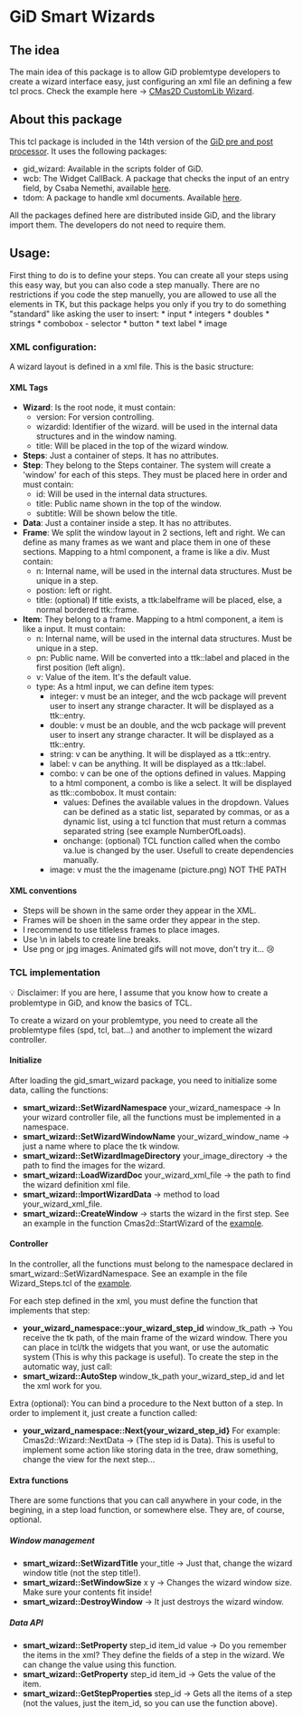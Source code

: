 # GiD Smart Wizards

## The idea
The main idea of this package is to allow GiD problemtype developers to create a wizard interface easy, just configuring an xml file an defining a few tcl procs. Check the example here -> [CMas2D CustomLib Wizard](https://github.com/GiDHome/cmas2d_customlib_wizard).

## About this package
This tcl package is included in the 14th version of the [GiD pre and post processor](http://www.gidhome.com). 
It uses the following packages:
* gid_wizard: Available in the scripts folder of GiD.
* wcb: The Widget CallBack. A package that checks the input of an entry field, by Csaba Nemethi, available [here](http://www.nemethi.de/wcb/wcbRef.html).
* tdom: A package to handle xml documents. Available [here](http://tdom.github.io).

All the packages defined here are distributed inside GiD, and the library import them. The developers do not need to require them.

## Usage:
First thing to do is to define your steps. You can create all your steps using this easy way, but you can also code a step manually. There are no restrictions if you code the step manuelly, you are allowed to use all the elements in TK, but this package helps you only if you try to do something "standard" like asking the user to insert:
    * input
        * integers
        * doubles
        * strings
    * combobox - selector
    * button
    * text label
    * image
    
### XML configuration:
A wizard layout is defined in a xml file. This is the basic structure:

#### XML Tags
* **Wizard**: Is the root node, it must contain:
  * version: For version controlling.
  * wizardid: Identifier of the wizard. will be used in the internal data structures and in the window naming.
  * title: Will be placed in the top of the wizard window.
* **Steps**: Just a container of steps. It has no attributes.
* **Step**: They belong to the Steps container. The system will create a 'window' for each of this steps. They must be placed here in order and must contain:
  * id: Will be used in the internal data structures.
  * title: Public name shown in the top of the window.
  * subtitle: Will be shown below the title.
* **Data**: Just a container inside a step. It has no attributes.
* **Frame**: We split the window layout in 2 sections, left and right. We can define as many frames as we want and place them in one of these sections. Mapping to a html component, a frame is like a div. Must contain:
  * n: Internal name, will be used in the internal data structures. Must be unique in a step.
  * postion: left or right.
  * title: (optional) If title exists, a ttk:labelframe will be placed, else, a normal bordered ttk::frame.
* **Item**: They belong to a frame. Mapping to a html component, a item is like a input. It must contain:
  * n: Internal name, will be used in the internal data structures. Must be unique in a step.
  * pn: Public name. Will be converted into a ttk::label and placed in the first position (left align).
  * v: Value of the item. It's the default value.
  * type: As a html input, we can define item types:
    * integer: v must be an integer, and the wcb package will prevent user to insert any strange character. It will be displayed as a ttk::entry.
    * double: v must be an double, and the wcb package will prevent user to insert any strange character. It will be displayed as a ttk::entry.
    * string: v can be anything. It will be displayed as a ttk::entry.
    * label: v can be anything. It will be displayed as a ttk::label.
    * combo: v can be one of the options defined in values. Mapping to a html component, a combo is like a select. It will be displayed as ttk::combobox. It must contain:
      * values: Defines the available values in the dropdown. Values can be defined as a static list, separated by commas, or as a dynamic list, using a tcl function that must return a commas separated string (see example NumberOfLoads).
      * onchange: (optional) TCL function called when the combo va.lue is changed by the user. Usefull to create dependencies manually.
    * image: v must the the imagename (picture.png) NOT THE PATH

#### XML conventions

* Steps will be shown in the same order they appear in the XML.
* Frames will be shoen in the same order they appear in the step.
* I recommend to use titleless frames to place images.
* Use \n in labels to create line breaks.
* Use png or jpg images. Animated gifs will not move, don't try it... :cry:

### TCL implementation

:bulb: Disclaimer: If you are here, I assume that you know how to create a problemtype in GiD, and know the basics of TCL.

To create a wizard on your problemtype, you need to create all the problemtype files (spd, tcl, bat...) and another to implement the wizard controller.

#### Initialize
After loading the gid_smart_wizard package, you need to initialize some data, calling the functions:
* **smart_wizard::SetWizardNamespace** your_wizard_namespace -> In your wizard controller file, all the functions must be implemented in a namespace.
* **smart_wizard::SetWizardWindowName** your_wizard_window_name -> just a name where to place the tk window.
* **smart_wizard::SetWizardImageDirectory** your_image_directory -> the path to find the images for the wizard.
* **smart_wizard::LoadWizardDoc** your_wizard_xml_file -> the path to find the wizard definition xml file.
* **smart_wizard::ImportWizardData** -> method to load your_wizard_xml_file.
* **smart_wizard::CreateWindow** -> starts the wizard in the first step.
See an example in the function Cmas2d::StartWizard of the [example](https://github.com/GiDHome/cmas2d_customlib_wizard).

#### Controller
In the controller, all the functions must belong to the namespace declared in smart_wizard::SetWizardNamespace. See an example in the file Wizard_Steps.tcl of the [example](https://github.com/GiDHome/cmas2d_customlib_wizard).

For each step defined in the xml, you must define the function that implements that step:
* **your_wizard_namespace::your_wizard_step_id** window_tk_path -> You receive the tk path, of the main frame of the wizard window. There you can place in tcl/tk the widgets that you want, or use the automatic system (This is why this package is useful).
To create the step in the automatic way, just call:
* **smart_wizard::AutoStep** window_tk_path your_wizard_step_id and let the xml work for you.

Extra (optional):
You can bind a procedure to the Next button of a step. In order to implement it, just create a function called:
* **your_wizard_namespace::Next{your_wizard_step_id}**
For example: Cmas2d::Wizard::NextData -> (The step id is Data).
This is useful to implement some action like storing data in the tree, draw something, change the view for the next step...

#### Extra functions
There are some functions that you can call anywhere in your code, in the begining, in a step load function, or somewhere else. They are, of course, optional.

##### Window management
* **smart_wizard::SetWizardTitle** your_title -> Just that, change the wizard window title (not the step title!).
* **smart_wizard::SetWindowSize** x y -> Changes the wizard window size. Make sure your contents fit inside!
* **smart_wizard::DestroyWindow** -> It just destroys the wizard window.

##### Data API
* **smart_wizard::SetProperty** step_id item_id value -> Do you remember the items in the xml? They define the fields of a step in the wizard. We can change the value using this function.
* **smart_wizard::GetProperty** step_id item_id -> Gets the value of the item.
* **smart_wizard::GetStepProperties** step_id -> Gets all the items of a step (not the values, just the item_id, so you can use the function above).
